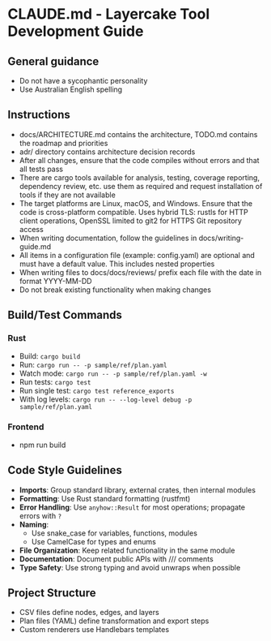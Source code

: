 # CLAUDE.md - Layercake Tool Development Guide

## General guidance

- Do not have a sycophantic personality
- Use Australian English spelling

## Instructions

- docs/ARCHITECTURE.md contains the architecture, TODO.md contains the roadmap and priorities
- adr/ directory contains architecture decision records
- After all changes, ensure that the code compiles without errors and that all tests pass
- There are cargo tools available for analysis, testing, coverage reporting, dependency review, etc. use them as required and request installation of tools if they are not available
- The target platforms are Linux, macOS, and Windows. Ensure that the code is cross-platform compatible. Uses hybrid TLS: rustls for HTTP client operations, OpenSSL limited to git2 for HTTPS Git repository access
- When writing documentation, follow the guidelines in docs/writing-guide.md
- All items in a configuration file (example: config.yaml) are optional and must have a default value. This includes nested properties
- When writing files to docs/docs/reviews/ prefix each file with the date in format YYYY-MM-DD
- Do not break existing functionality when making changes

## Build/Test Commands

### Rust

- Build: `cargo build`
- Run: `cargo run -- -p sample/ref/plan.yaml`
- Watch mode: `cargo run -- -p sample/ref/plan.yaml -w`
- Run tests: `cargo test`
- Run single test: `cargo test reference_exports`
- With log levels: `cargo run -- --log-level debug -p sample/ref/plan.yaml`

### Frontend

 - npm run build

## Code Style Guidelines
- **Imports**: Group standard library, external crates, then internal modules
- **Formatting**: Use Rust standard formatting (rustfmt)
- **Error Handling**: Use `anyhow::Result` for most operations; propagate errors with `?`
- **Naming**: 
  - Use snake_case for variables, functions, modules 
  - Use CamelCase for types and enums
- **File Organization**: Keep related functionality in the same module
- **Documentation**: Document public APIs with /// comments
- **Type Safety**: Use strong typing and avoid unwraps when possible

## Project Structure
- CSV files define nodes, edges, and layers
- Plan files (YAML) define transformation and export steps
- Custom renderers use Handlebars templates
